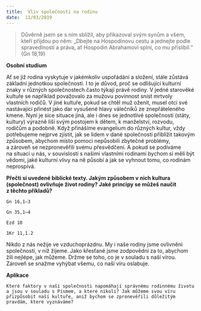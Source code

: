 ```yaml
---
title:  Vliv společnosti na rodinu
date:  11/03/2019
---
```


> <p></p>
> Důvěrně jsem se s ním sblížil, aby přikazoval svým synům a všem, kteří přijdou po něm: „Dbejte na Hospodinovu cestu a jednejte podle spravedlnosti a práva, ať Hospodin Abrahamovi splní, co mu přislíbil.“ (Gn 18,19)

**Osobní studium**

Ať se již rodina vyskytuje v jakémkoliv uspořádání a složení, stále zůstává základní jednotkou společnosti. I to je důvod, proč se odlišující kulturní znaky v různých společnostech často týkají právě rodiny. V jedné starověké kultuře se například považovalo za mužovu povinnost sníst mrtvoly vlastních rodičů. V jiné kultuře, pokud se chtěl muž oženit, musel otci své nastávající přinést jako dar vysušené hlavy válečníků ze znepřáteleného kmene. Nyní je sice situace jiná, ale i dnes se jednotlivé společnosti (státy, kultury) výrazně liší svým postojem k dětem, k manželství, rozvodu, rodičům a podobně. Když přinášíme evangelium do různých kultur, vždy potřebujeme nejprve zjistit, jak se lidem v dané společnosti přiblížit takovým způsobem, abychom místo pomoci nepůsobili zbytečné problémy, a zároveň se nezpronevěřili svému přesvědčení. A pokud se podíváme na situaci u nás, v souvislosti s našimi vlastními rodinami bychom si měli být vědomi, jaké kulturní vlivy na ně působí a jak se vyhnout tomu, co rodinám neprospívá.

**Přečti si uvedené biblické texty. Jakým způsobem v nich kultura (společnost) ovlivňuje život rodiny? Jaké principy se můžeš naučit z těchto příkladů?**

`Gn 16,1–3`

`Gn 35,1–4`

`Ezd 10`

`1Kr 11,1.2`

Nikdo z nás nežije ve vzduchoprázdnu. My i naše rodiny jsme ovlivněni společností, v níž žijeme. Jako křesťané jsme zodpovědni za to, abychom žili nejlépe, jak můžeme. Držme se toho, co je v souladu s naší vírou. Zároveň se snažme vyhýbat všemu, co naši víru oslabuje.

**Aplikace**

`Které faktory v naší společnosti napomáhají správnému rodinnému životu a jsou v souladu s Písmem, a které nikoli? Jak můžeme svou víru přizpůsobit naší kultuře, aniž bychom se zpronevěřili důležitým pravdám, které vyznáváme?`